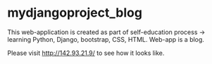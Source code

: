 # mydjangoproject_blog
This web-application is created as part of self-education process -> learning Python, Django, bootstrap, CSS, HTML.  Web-app is a blog.

Please visit http://142.93.21.9/ to see how it looks like.
